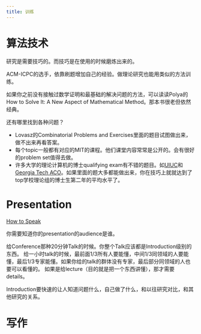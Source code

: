```yaml
---
title: 训练
---
```


# 算法技术

研究是需要技巧的。而技巧是在使用的时候磨炼出来的。

ACM-ICPC的选手，依靠刷题增加自己的经验。做理论研究也能用类似的方法训练。

如果你之前没有接触过数学证明和最基础的解决问题的方法，可以读读Polya的How to Solve It: A New Aspect of Mathematical Method。那本书很老但依然经典。

还有哪里找到各种问题？

 - Lovasz的Combinatorial Problems and Exercises里面的题目试图做出来，做不出来再看答案。
 - 每个topic一般都有对应的MIT的课程。他们课堂内容常常是公开的。会有很好的problem set值得去做。
 - 许多大学的理论计算机的博士qualifying exam有不错的题目。如[UIUC](https://sarielhp.org/research/algorithms/quals/)和[Georgia Tech ACO](https://aco.gatech.edu/academics/past-examinations)。如果里面的题大多都能做出来，你在技巧上就就达到了top学校理论组的博士生第二年的平均水平了。

# Presentation

[How to Speak](https://www.youtube.com/watch?v=Unzc731iCUY) 

你需要知道你的presentation的audience是谁。

给Conference那种20分钟Talk的时候。你整个Talk应该都是Introduction级别的东西。
给一小时talk的时候，最前面1/3所有人要能懂，中间1/3同领域的人要能懂，最后1/3专家能懂。如果你给的talk的群体没有专家，最后部分同领域的人也要可以看懂的。
如果是给lecture（目的就是把一个东西讲懂），那才需要details。

Introduction要快速的让人知道问题什么，自己做了什么，和以往研究对比，和其他研究的关系。

# 写作
